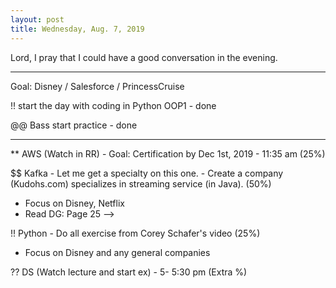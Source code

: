 ```yaml
---
layout: post
title: Wednesday, Aug. 7, 2019
---
```


Lord, I pray that I could have a good conversation in the evening.

-------------------

Goal: Disney / Salesforce / PrincessCruise

!! start the day with coding in Python OOP1 - done

@@ Bass start practice - done

-------------------

** AWS (Watch in RR) - Goal: Certification by Dec 1st, 2019 - 11:35 am (25%)

$$ Kafka - Let me get a specialty on this one. - Create a company (Kudohs.com) specializes in streaming service (in Java). (50%)
- Focus on Disney, Netflix
- Read DG: Page 25 -->

!! Python - Do all exercise from Corey Schafer's video (25%)
- Focus on Disney and any general companies

?? DS (Watch lecture and start ex) - 5- 5:30 pm (Extra %)
